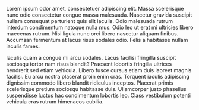 Lorem ipsum odor amet, consectetuer adipiscing elit. Massa scelerisque nunc odio consectetur congue massa malesuada. Nascetur gravida suscipit nullam consequat parturient quis elit iaculis. Odio malesuada rutrum interdum condimentum natoque nulla mus. Odio leo ut erat mi ultricies libero maecenas rutrum. Nisi ligula nunc orci libero nascetur aliquam finibus. Accumsan fermentum at lacus risus sodales odio. Felis a habitasse nullam iaculis fames.



Iaculis quam a congue mi arcu sodales. Lacus facilisi fringilla suscipit sociosqu tortor nam risus blandit? Praesent lobortis fringilla ultrices hendrerit sed etiam vehicula. Libero fusce cursus etiam duis laoreet magnis facilisi. Eu arcu nostra placerat proin enim cras. Torquent iaculis adipiscing dignissim commodo libero blandit ridiculus inceptos. Placerat primis scelerisque pretium sociosqu habitasse duis. Ullamcorper justo phasellus suspendisse luctus hac condimentum lobortis leo. Class vestibulum potenti vehicula cras rutrum himenaeos cubilia.
